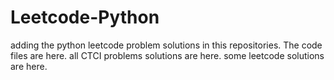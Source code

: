 # Leetcode-Python
adding the python leetcode problem solutions in this repositories. 
The code files are here.
all CTCI problems solutions are here.
some leetcode solutions are here.



















































































































































































































































































































































































































































































































































































































































































































































































































































































